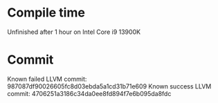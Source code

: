 # Compile time

Unfinished after 1 hour on Intel Core i9 13900K

# Commit

Known failed LLVM commit: 987087df90026605fc8d03ebda5a1cd31b71e609
Known success LLVM commit: 4706251a3186c34da0ee8fd894f7e6b095da8fdc